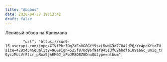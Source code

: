 ```yaml
---
title: "Abobus"
date: 2020-04-27 19:13:42
draft: false
---
```


Ленивый обзор на Канемана

            "url": "https://sun9-15.userapi.com/impg/XTVfPhrIDgZXFo0G8GYY9sxLDwNG3d778AJd2Q/Yc4peXftoTU.jpg?size=429x434&quality=96&sign=525f87bd96f9af94513f62abdfa189aa&c_uniq_tag=1Y-GyczMoLVrFtcr_pRoaSjAEM9J_aPoJM8OBZ8DnuQ&type=album",
